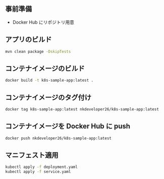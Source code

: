 ## 事前準備
- Docker Hub にリポジトリ用意

## アプリのビルド
```bash
mvn clean package -DskipTests
```
## コンテナイメージのビルド
```bash
docker build -t k8s-sample-app:latest .
```

## コンテナイメージのタグ付け
```bash
docker tag k8s-sample-app:latest nkdeveloper26/k8s-sample-app:latest
```

## コンテナイメージを Docker Hub に push
```bash
docker push nkdeveloper26/k8s-sample-app:latest
```

## マニフェスト適用
```bash
kubectl apply -f deployment.yaml
kubectl apply -f service.yaml
```
